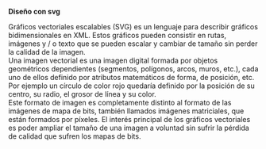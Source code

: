 <b>Diseño con svg</b>

Gráficos vectoriales escalables (SVG) es un lenguaje para describir gráficos bidimensionales en XML. Estos gráficos pueden consistir 
en rutas, imágenes y / o texto que se pueden escalar y cambiar de tamaño sin perder la calidad de la imagen.<br>
Una imagen vectorial es una imagen digital formada por objetos geométricos dependientes (segmentos, polígonos, arcos, muros, etc.), 
cada uno de ellos definido por atributos matemáticos de forma, de posición, etc. Por ejemplo un círculo de color rojo quedaría definido 
por la posición de su centro, su radio, el grosor de línea y su color.<br>
Este formato de imagen es completamente distinto al formato de las imágenes de mapa de bits, también llamados imágenes matriciales, 
que están formados por píxeles. El interés principal de los gráficos vectoriales es poder ampliar el tamaño de una imagen a voluntad 
sin sufrir la pérdida de calidad que sufren los mapas de bits.


